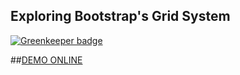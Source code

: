 ## Exploring Bootstrap's Grid System

[![Greenkeeper badge](https://badges.greenkeeper.io/albinotonnina/bootstrapgridsystem.svg)](https://greenkeeper.io/)


##[DEMO ONLINE](https://bootstrapgrids.herokuapp.com/)